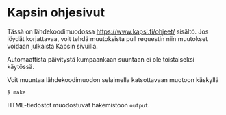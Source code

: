 # Kapsin ohjesivut

Tässä on lähdekoodimuodossa https://www.kapsi.fi/ohjeet/ sisältö.
Jos löydät korjattavaa, voit tehdä muutoksista pull requestin niin
muutokset voidaan julkaista Kapsin sivuilla.

Automaattista päivitystä kumpaankaan suuntaan ei ole toistaiseksi käytössä.

Voit muuntaa lähdekoodimuodon selaimella katsottavaan muotoon käskyllä

    $ make

HTML-tiedostot muodostuvat hakemistoon `output`.

